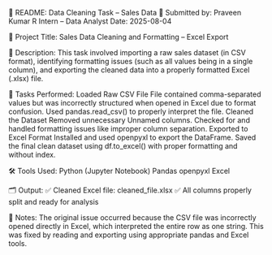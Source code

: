 📄 README: Data Cleaning Task – Sales Data
👤 Submitted by:
Praveen Kumar R
Intern – Data Analyst
Date: 2025-08-04

📌 Project Title:
Sales Data Cleaning and Formatting – Excel Export

📁 Description:
This task involved importing a raw sales dataset (in CSV format), identifying formatting issues (such as all values being in a single column), and exporting the cleaned data into a properly formatted Excel (.xlsx) file.

🧹 Tasks Performed:
Loaded Raw CSV File
File contained comma-separated values but was incorrectly structured when opened in Excel due to format confusion.
Used pandas.read_csv() to properly interpret the file.
Cleaned the Dataset
Removed unnecessary Unnamed columns.
Checked for and handled formatting issues like improper column separation.
Exported to Excel Format
Installed and used openpyxl to export the DataFrame.
Saved the final clean dataset using df.to_excel() with proper formatting and without index.

🛠️ Tools Used:
Python (Jupyter Notebook)
Pandas
openpyxl
Excel

🗂️ Output:
✅ Cleaned Excel file: cleaned_file.xlsx
✅ All columns properly split and ready for analysis

📎 Notes:
The original issue occurred because the CSV file was incorrectly opened directly in Excel, which interpreted the entire row as one string.
This was fixed by reading and exporting using appropriate pandas and Excel tools.